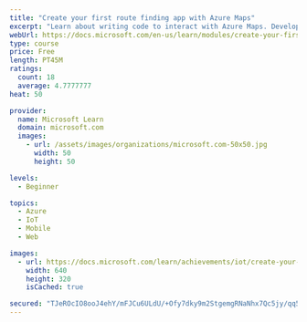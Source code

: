 ```yaml
---
title: "Create your first route finding app with Azure Maps"
excerpt: "Learn about writing code to interact with Azure Maps. Develop and test a fun app using JavaScript and Visual Studio Code to find the best route for a truck, car, or bicycle. The route is from the west coast of the USA, to the east coast. You will see how routes change based on vehicle. And, for trucks, how routes vary if the contents are hazardous. You will get the chance to add in your own locations."
webUrl: https://docs.microsoft.com/en-us/learn/modules/create-your-first-app-with-azure-maps/
type: course
price: Free
length: PT45M
ratings:
  count: 18
  average: 4.7777777
heat: 50

provider:
  name: Microsoft Learn
  domain: microsoft.com
  images:
    - url: /assets/images/organizations/microsoft.com-50x50.jpg
      width: 50
      height: 50

levels:
  - Beginner

topics:
  - Azure
  - IoT
  - Mobile
  - Web

images:
  - url: https://docs.microsoft.com/learn/achievements/iot/create-your-first-app-with-azure-maps-social.png
    width: 640
    height: 320
    isCached: true

secured: "TJeROcIO8ooJ4ehY/mFJCu6ULdU/+Ofy7dky9m2StgemgRNaNhx7Qc5jy/qq5yQCYfxnikS15GWtGkq7RZ/tE0NMvIscsq0mKx61opr9Riv7d/CL6VPvvc7eosDiKR865ULnC0BDDttqJ4ViNZh+rkIod0niqAQuhy5qDlKsUwB4RG5qzd4iAWX1nFGrSvzlbO99bR03CvWGDyHDOwFBroh+/rijf8wk0VdoxXdCRVy4/cIjXKZIPyqSoX5Y55zf0HDVvkcFIxqy8Gtp85C6zG9kZeEHnLuUwiHm9QVy4JdYyrFgWWWPJkpr6sWEuRIDZMoOESl+9SlLNKMEivdD8UGzA1Xxa9L5HzXQb01DC+kbp8mpeA+dxj2mRi6u6CHonyksol/ZO3lxll3NFEGWjME9Hdt2a71tRWhHrqK2tAE=;Ba2YffGxqGp91c7sg7nJ8w=="
---
```


